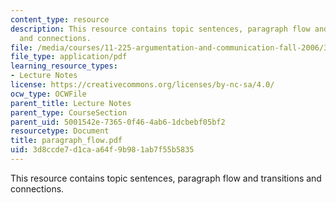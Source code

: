 ```yaml
---
content_type: resource
description: This resource contains topic sentences, paragraph flow and transitions
  and connections.
file: /media/courses/11-225-argumentation-and-communication-fall-2006/3d8ccde7d1caa64f9b981ab7f55b5835_paragraph_flow.pdf
file_type: application/pdf
learning_resource_types:
- Lecture Notes
license: https://creativecommons.org/licenses/by-nc-sa/4.0/
ocw_type: OCWFile
parent_title: Lecture Notes
parent_type: CourseSection
parent_uid: 5001542e-7365-0f46-4ab6-1dcbebf05bf2
resourcetype: Document
title: paragraph_flow.pdf
uid: 3d8ccde7-d1ca-a64f-9b98-1ab7f55b5835
---
```

This resource contains topic sentences, paragraph flow and transitions and connections.